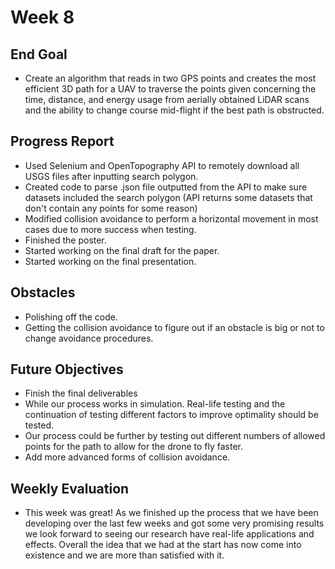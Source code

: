 # Week 8

## End Goal

* Create an algorithm that reads in two GPS points and creates the most efficient 3D path for a UAV to traverse the points given concerning the time, distance, and energy usage from aerially obtained LiDAR scans and the ability to change course mid-flight if the best path is obstructed.

## Progress Report
* Used Selenium and OpenTopography API to remotely download all USGS files after inputting search polygon.
* Created code to parse .json file outputted from the API to make sure datasets included the search polygon (API returns some datasets that don't contain any points for some reason)
* Modified collision avoidance to perform a horizontal movement in most cases due to more success when testing.
* Finished the poster.
* Started working on the final draft for the paper.
* Started working on the final presentation.

## Obstacles
* Polishing off the code.
* Getting the collision avoidance to figure out if an obstacle is big or not to change avoidance procedures.

## Future Objectives
* Finish the final deliverables
* While our process works in simulation. Real-life testing and the continuation of testing different factors to improve optimality should be tested. 
* Our process could be further by testing out different numbers of allowed points for the path to allow for the drone to fly faster.
* Add more advanced forms of collision avoidance.


## Weekly Evaluation
* This week was great! As we finished up the process that we have been developing over the last few weeks and got some very promising results we look forward to seeing our research have real-life applications and effects. Overall the idea that we had at the start has now come into existence and we are more than satisfied with it. 

